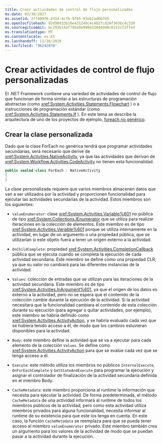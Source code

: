 ```yaml
---
title: Crear actividades de control de flujo personalizadas
ms.date: 03/30/2017
ms.assetid: 27f409f6-2d1d-4cfb-9765-93eb2ad667d5
ms.openlocfilehash: 92d98d33b10e431248c4c482fcd26f3036c4c330
ms.sourcegitcommit: bc293b14af795e0e999e3304dd40c0222cf2ffe4
ms.translationtype: MT
ms.contentlocale: es-ES
ms.lasthandoff: 11/26/2020
ms.locfileid: "96242076"
---
```

# <a name="creating-custom-flow-control-activities"></a>Crear actividades de control de flujo personalizadas

El .NET Framework contiene una variedad de actividades de control de flujo que funcionan de forma similar a las estructuras de programación abstractas (como <xref:System.Activities.Statements.Flowchart> ) o a instrucciones de programación estándar (como <xref:System.Activities.Statements.If> ). En este tema se describe la arquitectura de uno de los proyectos de ejemplo, [foreach no genérico](./samples/non-generic-foreach.md).  
  
## <a name="creating-the-custom-class"></a>Crear la clase personalizada  

 Dado que la clase ForEach no genérica tendrá que programar actividades secundarias, será necesario que derive de <xref:System.Activities.NativeActivity>, ya que las actividades que derivan de <xref:System.Workflow.Activities.CodeActivity> no tienen esta funcionalidad.  
  
```csharp  
public sealed class ForEach : NativeActivity  
{
}
```  
  
 La clase personalizada requiere que varios miembros almacenen datos que van a ser utilizados por la actividad y proporcionen funcionalidad para ejecutar las actividades secundarias de la actividad. Estos miembros son los siguientes:  
  
- `valueEnumerator`: clase <xref:System.Activities.Variable%601> no pública de tipo <xref:System.Collections.IEnumerator> que se utiliza para realizar iteraciones en la colección de elementos. Este miembro es de tipo <xref:System.Activities.Variable%601> porque se utiliza internamente en la actividad, en lugar de un argumento o una propiedad pública, que se utilizarían si este objeto fuera a tener un origen externo a la actividad.  
  
- `OnChildComplete`: propiedad <xref:System.Activities.CompletionCallback> pública que se ejecuta cuando se completa la ejecución de cada actividad secundaria. Este miembro se define como una propiedad CLR, ya que su valor no cambiará para las diferentes instancias de la actividad.  
  
- `Values`: colección de entradas que se utilizan para las iteraciones de la actividad secundaria. Este miembro es de tipo <xref:System.Activities.InArgument%601>, ya que el origen de los datos es externo a la actividad, pero no se espera que el contenido de la colección cambie durante la ejecución de la actividad. Si la actividad necesitara que la funcionalidad cambiara el contenido de esta colección durante su ejecución (para agregar o quitar actividades, por ejemplo), este miembro se habría definido como <xref:System.Activities.ActivityAction>, y se habría evaluado cada vez que se hubiera tenido acceso a él, de modo que los cambios estuvieran disponibles para la actividad.  
  
- `Body`: este miembro define la actividad que se va a ejecutar para cada elemento de la colección `Values`. Se define como <xref:System.Activities.ActivityAction> para que se evalúe cada vez que se tenga acceso a él.  
  
- `Execute`: este método utiliza los miembros no públicos `InternalExecute`, `OnForEachComplete` y `GetStateAndExecute` para programar la ejecución y asignar el controlador de finalización de la actividad secundaria definida en el miembro Body.  
  
- `CacheMetadata`: este miembro proporciona al runtime la información que necesita para ejecutar la actividad. De forma predeterminada, el método `CacheMetadata` de una actividad informará al runtime de todos los miembros públicos de la actividad, pero como esta actividad utiliza miembros privados para alguna funcionalidad, necesita informar al runtime de su existencia para que este los tenga en cuenta. En este caso, la función `CacheMetadata` se reemplaza para que se pueda tener acceso al miembro `valueEnumerator` privado. Este miembro también crea un argumento para los valores de la actividad de modo que se puedan pasar a la actividad durante la ejecución.
